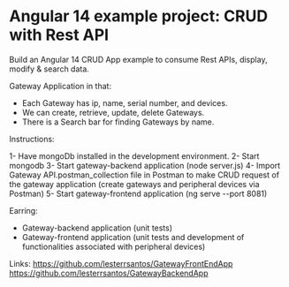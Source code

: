 # Angular 14 example project: CRUD with Rest API

Build an Angular 14 CRUD App example to consume Rest APIs, display, modify & search data.

Gateway Application in that:

- Each Gateway has ip, name, serial number, and devices.
- We can create, retrieve, update, delete Gateways.
- There is a Search bar for finding Gateways by name.

Instructions:

1- Have mongoDb installed in the development environment.
2- Start mongodb
3- Start gateway-backend application (node server.js)
4- Import Gateway API.postman_collection file in Postman to make CRUD request of the gateway application (create gateways and peripheral devices via Postman)
5- Start gateway-frontend application (ng serve --port 8081)

Earring:

- Gateway-backend application (unit tests)
- Gateway-frontend application (unit tests and development of functionalities associated with peripheral devices)

Links:
https://github.com/lesterrsantos/GatewayFrontEndApp
https://github.com/lesterrsantos/GatewayBackendApp
